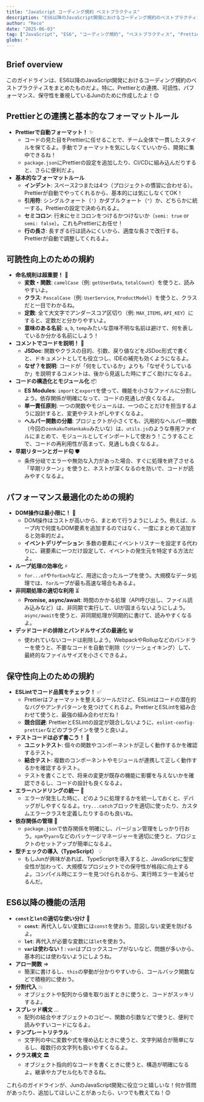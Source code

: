 ```yaml
---
title: "JavaScript コーディング規約 ベストプラクティス"
description: "ES6以降のJavaScript開発におけるコーディング規約のベストプラクティスをまとめたよ。Prettierとの連携、可読性、パフォーマンス、保守性を重視したガイドラインだよ！😊"
author: "Reco"
date: "2025-06-03"
tag: ["JavaScript", "ES6", "コーディング規約", "ベストプラクティス", "Prettier", "ESLint", "TypeScript"]
globs: *
---
```


## Brief overview
このガイドラインは、ES6以降のJavaScript開発におけるコーディング規約のベストプラクティスをまとめたものだよ。特に、Prettierとの連携、可読性、パフォーマンス、保守性を重視しているJunのために作成したよ！😊

## Prettierとの連携と基本的なフォーマットルール
- **Prettierで自動フォーマット！** ✨
  - コードの見た目をPrettierに任せることで、チーム全体で一貫したスタイルを保てるよ。手動でフォーマットを気にしなくていいから、開発に集中できるね！
  - `package.json`にPrettierの設定を追加したり、CI/CDに組み込んだりすると、さらに便利だよ。
- **基本的なフォーマットルール**
  - **インデント**: スペース2つまたは4つ（プロジェクトの慣習に合わせる）。Prettierが自動でやってくれるから、基本的には気にしなくてOK！
  - **引用符**: シングルクォート（`'`）かダブルクォート（`"`）か、どちらかに統一する。Prettierの設定で決められるよ。
  - **セミコロン**: 行末にセミコロンをつけるかつけないか（`semi: true` or `semi: false`）。これもPrettierにお任せ！
  - **行の長さ**: 長すぎる行は読みにくいから、適度な長さで改行する。Prettierが自動で調整してくれるよ。

## 可読性向上のための規約
- **命名規則は超重要！** 🌟
  - **変数・関数**: `camelCase`（例: `getUserData`, `totalCount`）を使うと、読みやすいよ。
  - **クラス**: `PascalCase`（例: `UserService`, `ProductModel`）を使うと、クラスだと一目でわかるね。
  - **定数**: 全て大文字でアンダースコア区切り（例: `MAX_ITEMS`, `API_KEY`）にすると、定数だと分かりやすいよ。
  - **意味のある名前**: `a`, `b`, `temp`みたいな意味不明な名前は避けて、何を表しているか分かる名前にしよう！
- **コメントでコードを説明！** 📝
  - **JSDoc**: 関数やクラスの目的、引数、戻り値などをJSDoc形式で書くと、ドキュメントとしても役立つし、IDEの補完も効くようになるよ。
  - **なぜ？を説明**: コードが「何をしているか」よりも「なぜそうしているか」を説明するコメントは、後から見返した時にすごく助けになるよ。
- **コードの構造化とモジュール化** 📦
  - **ES Modules**: `import`と`export`を使って、機能を小さなファイルに分割しよう。依存関係が明確になって、コードの見通しが良くなるよ。
  - **単一責任原則**: 一つの関数やモジュールは、一つのことだけを担当するように設計すると、変更やテストがしやすくなるよ。
  - **ヘルパー関数の分離**: プロジェクトが小さくても、汎用的なヘルパー関数（今回の`zenkakuToHankaku`みたいな）は、`utils.js`のような専用ファイルにまとめて、モジュールとしてインポートして使おう！こうすることで、コードの再利用性が高まって、見通しも良くなるよ。
- **早期リターンとガード句** 🛡️
  - 条件分岐でエラーや無効な入力があった場合、すぐに処理を終了させる「早期リターン」を使うと、ネストが深くなるのを防いで、コードが読みやすくなるよ。

## パフォーマンス最適化のための規約
- **DOM操作は最小限に！** 🚀
  - DOM操作はコストが高いから、まとめて行うようにしよう。例えば、ループ内で何度もDOM要素を追加するのではなく、一度にまとめて追加すると効率的だよ。
  - **イベントデリゲーション**: 多数の要素にイベントリスナーを設定する代わりに、親要素に一つだけ設定して、イベントの発生元を特定する方法だよ。
- **ループ処理の効率化** ⚡
  - `for...of`や`forEach`など、用途に合ったループを使う。大規模なデータ処理では、`for`ループが最も高速な場合もあるよ。
- **非同期処理の適切な利用** ⏳
  - **Promise, async/await**: 時間のかかる処理（API呼び出し、ファイル読み込みなど）は、非同期で実行して、UIが固まらないようにしよう。`async/await`を使うと、非同期処理が同期的に書けて、読みやすくなるよ。
- **デッドコードの排除とバンドルサイズの最適化** 🗑️
  - 使われていないコードは削除しよう。WebpackやRollupなどのバンドラーを使うと、不要なコードを自動で削除（ツリーシェイキング）して、最終的なファイルサイズを小さくできるよ。

## 保守性向上のための規約
- **ESLintでコード品質をチェック！** ✅
  - Prettierはフォーマットを整えるツールだけど、ESLintはコードの潜在的なバグやアンチパターンを見つけてくれるよ。PrettierとESLintを組み合わせて使うと、最強の組み合わせだね！
  - **競合回避**: PrettierとESLintの設定が競合しないように、`eslint-config-prettier`などのプラグインを使うと良いよ。
- **テストコードは必ず書こう！** 🧪
  - **ユニットテスト**: 個々の関数やコンポーネントが正しく動作するかを確認するテスト。
  - **結合テスト**: 複数のコンポーネントやモジュールが連携して正しく動作するかを確認するテスト。
  - テストを書くことで、将来の変更が既存の機能に影響を与えないかを確認できるし、コードの設計も良くなるよ。
- **エラーハンドリングの統一** 🚨
  - エラーが発生した時に、どのように処理するかを統一しておくと、デバッグがしやすくなるよ。`try...catch`ブロックを適切に使ったり、カスタムエラークラスを定義したりするのも良いね。
- **依存関係の管理** 🌳
  - `package.json`で依存関係を明確にし、バージョン管理をしっかり行おう。`npm`や`yarn`などのパッケージマネージャーを適切に使うと、プロジェクトのセットアップが簡単になるよ。
- **型チェックの導入（TypeScript）** 💡
  - もしJunが興味があれば、TypeScriptを導入すると、JavaScriptに型安全性が加わって、大規模なプロジェクトでの保守性が格段に向上するよ。コンパイル時にエラーを見つけられるから、実行時エラーを減らせるんだ。

## ES6以降の機能の活用
- **`const`と`let`の適切な使い分け** 🔄
  - **`const`**: 再代入しない変数には`const`を使おう。意図しない変更を防げるよ。
  - **`let`**: 再代入が必要な変数には`let`を使おう。
  - **`var`は使わない！**: `var`はブロックスコープがないなど、問題が多いから、基本的には使わないようにしようね。
- **アロー関数** =>
  - 簡潔に書けるし、`this`の挙動が分かりやすいから、コールバック関数などで積極的に使おう。
- **分割代入** 💥
  - オブジェクトや配列から値を取り出すときに使うと、コードがスッキリするよ。
- **スプレッド構文** ...
  - 配列の結合やオブジェクトのコピー、関数の引数などで使うと、便利で読みやすいコードになるよ。
- **テンプレートリテラル** `` ` ``
  - 文字列の中に変数や式を埋め込むときに使うと、文字列結合が簡単になるし、複数行の文字列も扱いやすくなるよ。
- **クラス構文** 🏛️
  - オブジェクト指向的なコードを書くときに使うと、構造が明確になるよ。継承やカプセル化もできるね。

これらのガイドラインが、JunのJavaScript開発に役立つと嬉しいな！何か質問があったり、追加してほしいことがあったら、いつでも教えてね！😊
